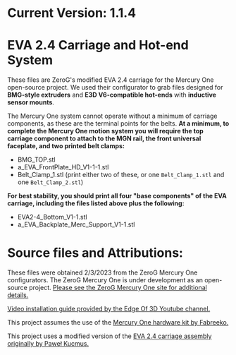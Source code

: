 # Current Version: 1.1.4

# EVA 2.4 Carriage and Hot-end System

These files are ZeroG's modified EVA 2.4 carriage for the Mercury One open-source project. We used their configurator to grab files designed for **BMG-style extruders** and **E3D V6-compatible hot-ends** with **inductive sensor mounts**.

The Mercury One system cannot operate without a minimum of carriage components, as these are the terminal points for the belts. **At a minimum, to complete the Mercury One motion system you will require the top carriage component to attach to the MGN rail, the front universal faceplate, and two printed belt clamps:**

- BMG_TOP.stl
- a_EVA_FrontPlate_HD_V1-1-1.stl
- Belt_Clamp_1.stl (print either two of these, or one `Belt_Clamp_1.stl` and one `Belt_Clamp_2.stl`)

**For best stability, you should print all four "base components" of the EVA carriage, including the files listed above plus the following:**

- EVA2-4_Bottom_V1-1.stl
- a_EVA_Backplate_Merc_Support_V1-1.stl

# Source files and Attributions:

These files were obtained 2/3/2023 from the ZeroG Mercury One configurators. The ZeroG Mercury One is under development as an open-source project. [Please see the ZeroG Mercury One site for additional details.](https://docs.zerog.one/manual/build/mercury_eva/printed_files)

[Video installation guide provided by the Edge Of 3D Youtube channel.](https://www.youtube.com/playlist?list=PLTWoRbnsWNOh8fU8WCYN58Mdh5aLXsBGu)

This project assumes the use of the [Mercury One hardware kit by Fabreeko.](https://www.fabreeko.com/collections/mods/products/mercury-one-kit?variant=43030259073279)

This project uses a modified version of the [EVA 2.4 carriage assembly originally by Paweł Kucmus.](https://2.eva-3d.page/)
